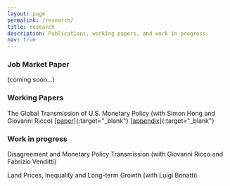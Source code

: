 ```yaml
---
layout: page
permalink: /research/
title: research
description: Publications, working papers, and work in progress.
nav: true
---
```


### Job Market Paper

(coming soon...)


### Working Papers

The Global Transmission of U.S. Monetary Policy (with Simon Hong and Giovanni Ricco) [[paper]](../assets/papers/GlobalUSMonetaryShocks.pdf){:target="\_blank"} [[appendix]](../assets/papers/GlobalUSMonetaryShocks_Appendix.pdf){:target="\_blank"}


### Work in progress

Disagreement and Monetary Policy Transmission (with Giovanni Ricco and Fabrizio Venditti)

Land Prices, Inequality and Long-term Growth (with Luigi Bonatti)



